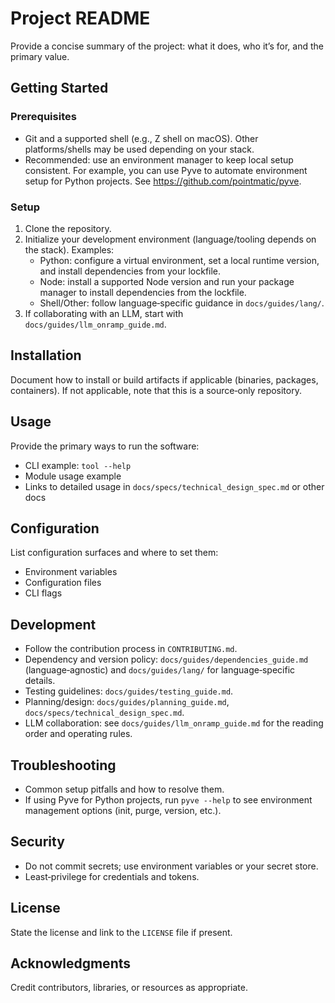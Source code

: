# Project README

Provide a concise summary of the project: what it does, who it’s for, and the primary value.

## Getting Started

### Prerequisites
- Git and a supported shell (e.g., Z shell on macOS). Other platforms/shells may be used depending on your stack.
- Recommended: use an environment manager to keep local setup consistent. For example, you can use Pyve to automate environment setup for Python projects. See https://github.com/pointmatic/pyve.

### Setup
1. Clone the repository.
2. Initialize your development environment (language/tooling depends on the stack). Examples:
   - Python: configure a virtual environment, set a local runtime version, and install dependencies from your lockfile.
   - Node: install a supported Node version and run your package manager to install dependencies from the lockfile.
   - Shell/Other: follow language‑specific guidance in `docs/guides/lang/`.
3. If collaborating with an LLM, start with `docs/guides/llm_onramp_guide.md`.

## Installation
Document how to install or build artifacts if applicable (binaries, packages, containers). If not applicable, note that this is a source‑only repository.

## Usage
Provide the primary ways to run the software:
- CLI example: `tool --help`
- Module usage example
- Links to detailed usage in `docs/specs/technical_design_spec.md` or other docs

## Configuration
List configuration surfaces and where to set them:
- Environment variables
- Configuration files
- CLI flags

## Development
- Follow the contribution process in `CONTRIBUTING.md`.
- Dependency and version policy: `docs/guides/dependencies_guide.md` (language‑agnostic) and `docs/guides/lang/` for language‑specific details.
- Testing guidelines: `docs/guides/testing_guide.md`.
- Planning/design: `docs/guides/planning_guide.md`, `docs/specs/technical_design_spec.md`.
- LLM collaboration: see `docs/guides/llm_onramp_guide.md` for the reading order and operating rules.

## Troubleshooting
- Common setup pitfalls and how to resolve them.
- If using Pyve for Python projects, run `pyve --help` to see environment management options (init, purge, version, etc.).

## Security
- Do not commit secrets; use environment variables or your secret store.
- Least‑privilege for credentials and tokens.

## License
State the license and link to the `LICENSE` file if present.

## Acknowledgments
Credit contributors, libraries, or resources as appropriate.

